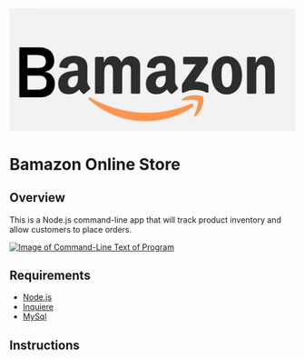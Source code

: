 ![Bamazon Logo](bamazon.png "Bamazon Logo")

# Bamazon Online Store

## Overview
This is a Node.js command-line app that will track product inventory and allow customers to place orders.

[![Image of Command-Line Text of Program](http://img.youtube.com/vi/JpvMb33_xlg/0.jpg)](http://www.youtube.com/watch?v=JpvMb33_xlg "Bamazon Checkout")


## Requirements
 * [Node.js](https://nodejs.org/en/)
 * [Inquiere](https://www.npmjs.com/package/inquirer)
 * [MySql](https://www.npmjs.com/package/mysql)

 ## Instructions


 